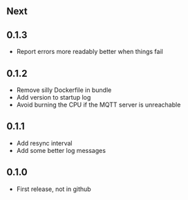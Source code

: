 ## Next

## 0.1.3
 - Report errors more readably better when things fail

## 0.1.2
 - Remove silly Dockerfile in bundle
 - Add version to startup log
 - Avoid burning the CPU if the MQTT server is unreachable

## 0.1.1
 - Add resync interval
 - Add some better log messages

## 0.1.0
 - First release, not in github
